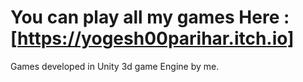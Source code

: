 # You can play all my games Here : [https://yogesh00parihar.itch.io]
Games developed in Unity 3d game Engine by me.

